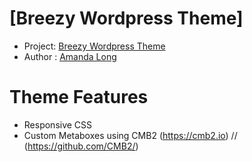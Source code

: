 # [Breezy Wordpress Theme]

* Project: [Breezy Wordpress Theme](https://github.com/AmandaHL/Breezy-WP-Theme)
* Author : [Amanda Long](https://designformation.co)

# Theme Features

* Responsive CSS
* Custom Metaboxes using CMB2 (https://cmb2.io) // (https://github.com/CMB2/)
